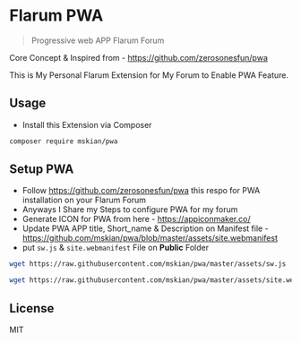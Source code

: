 # Flarum PWA

> Progressive web APP Flarum Forum

Core Concept & Inspired from - <https://github.com/zerosonesfun/pwa>

This is My Personal Flarum Extension for My Forum to Enable PWA Feature.

## Usage

- Install this Extension via Composer

```bash
composer require mskian/pwa
```

## Setup PWA

- Follow <https://github.com/zerosonesfun/pwa> this respo for PWA installation on your Flarum Forum
- Anyways I Share my Steps to configure PWA for my forum
- Generate ICON for PWA from here - <https://appiconmaker.co/>
- Update PWA APP title, Short_name & Description on Manifest file - <https://github.com/mskian/pwa/blob/master/assets/site.webmanifest>
- put `sw.js` & `site.webmanifest` File on **Public** Folder

```bash
wget https://raw.githubusercontent.com/mskian/pwa/master/assets/sw.js
```

```bash
wget https://raw.githubusercontent.com/mskian/pwa/master/assets/site.webmanifest
```

## License

MIT
